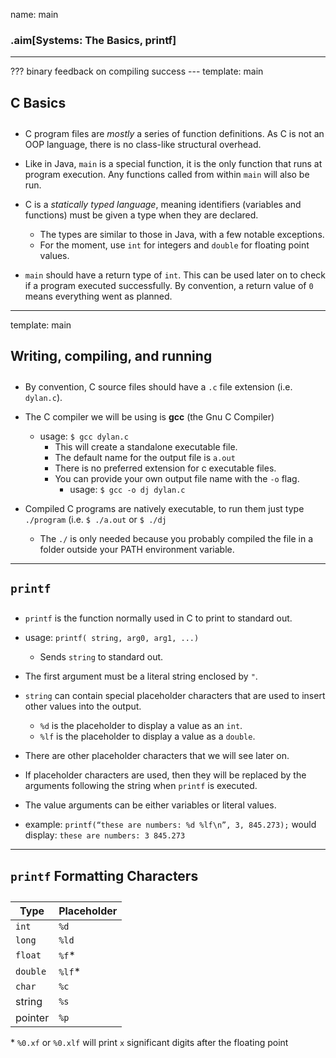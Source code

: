 name: main

### .aim[Systems: The Basics, printf]

<style>
.aim {font-size: .75em}
.remark-inline-code {
  background-color: lightgray;
  border-radius: 3px;
  padding-left: 2px;
  padding-right: 2px;
}
h4 {font-size: 1.5em}
</style>

<hr>
???
binary feedback on compiling success
---
template: main

#### C Basics
* C program files are _mostly_ a series of function definitions. As C is not an OOP language, there is no class-like structural overhead.

* Like in Java, `main` is a special function, it is the only function that runs at program execution. Any functions called from within `main` will also be run.
* C is a _statically typed language_, meaning identifiers (variables and functions) must be given a type when they are declared.
    * The types are similar to those in Java, with a few notable exceptions.
    * For the moment, use `int` for integers and `double` for floating point values.
* `main` should have a return type of `int`. This can be used later on to check if a program executed successfully. By convention, a return value of `0` means everything went as planned.

---
template: main

#### Writing, compiling, and running
 * By convention, C source files should have a `.c` file extension (i.e. `dylan.c`).

 * The C compiler we will be using is __gcc__ (the Gnu C Compiler)
   * usage: `$ gcc dylan.c`
     * This will create a standalone executable file.
     * The default name for the output file is `a.out`
     * There is no preferred extension for c executable files.
     * You can provide your own output file name with the `-o` flag.
       * usage: `$ gcc -o dj dylan.c`

 * Compiled C programs are natively executable, to run them just type `./program` (i.e. `$ ./a.out` or `$ ./dj`
   * The `./` is only needed because you probably compiled the file in a folder outside your PATH environment variable.

---

#### `printf`
- `printf` is the function normally used in C to print to standard out.

- usage: `printf( string, arg0, arg1, ...)`
  - Sends `string` to standard out.
* The first argument must be a literal string enclosed by `"`.

* `string` can contain special placeholder characters that are used to insert other values into the output.
  * `%d` is the placeholder to display a value as an `int`.
  * `%lf` is the placeholder to display a value as a `double`.

* There are other placeholder characters that we will see later on.
* If placeholder characters are used, then they will be replaced by the arguments following the string when `printf` is executed.
* The value arguments can be either variables or literal values.
- example: `printf(“these are numbers: %d %lf\n”, 3, 845.273);` would display: `these are numbers: 3 845.273`
---
#### `printf` Formatting Characters

 | Type | Placeholder |
 |------|-------------|
 |`int` | `%d`        |
 |`long`| `%ld`       |
 |`float`| `%f`*       |
 |`double`| `%lf`*     |
 |`char`| `%c`         |
 |string| `%s` |
 |pointer| `%p`|

 \* `%0.xf` or `%0.xlf` will print `x` significant digits after the floating point
